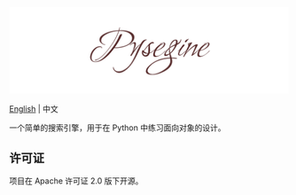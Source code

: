 ![Pysegine](img/Pysegine.png)

[English](README.md) | 中文

一个简单的搜索引擎，用于在 Python 中练习面向对象的设计。

## 许可证

项目在 Apache 许可证 2.0 版下开源。